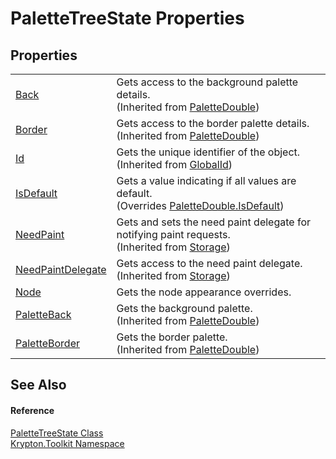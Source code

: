 # PaletteTreeState Properties




## Properties
<table>
<tr>
<td><a href="06d72b68-465f-5556-6467-b4c283a2d52e.md">Back</a></td>
<td>Gets access to the background palette details.<br />(Inherited from <a href="36787411-db48-4574-51dd-2d4d3139f187.md">PaletteDouble</a>)</td></tr>
<tr>
<td><a href="590357cc-de70-8cf1-59d8-1ea06b2cb30e.md">Border</a></td>
<td>Gets access to the border palette details.<br />(Inherited from <a href="36787411-db48-4574-51dd-2d4d3139f187.md">PaletteDouble</a>)</td></tr>
<tr>
<td><a href="71a6846f-bfb6-fb58-b361-6b43ae0583a8.md">Id</a></td>
<td>Gets the unique identifier of the object.<br />(Inherited from <a href="9ef2ca3a-e03e-8927-105a-2f9a6fbdf849.md">GlobalId</a>)</td></tr>
<tr>
<td><a href="75596ace-e983-6874-9046-ea0d7f20aa53.md">IsDefault</a></td>
<td>Gets a value indicating if all values are default.<br />(Overrides <a href="1063cdd3-9307-d921-f497-8a95d88eeed6.md">PaletteDouble.IsDefault</a>)</td></tr>
<tr>
<td><a href="097a0f47-e60c-4bf7-802c-8391c6d8feff.md">NeedPaint</a></td>
<td>Gets and sets the need paint delegate for notifying paint requests.<br />(Inherited from <a href="8406cf55-79a3-e579-4094-be084e489431.md">Storage</a>)</td></tr>
<tr>
<td><a href="879ca7f2-32c5-8581-44f2-c7aee6491db2.md">NeedPaintDelegate</a></td>
<td>Gets access to the need paint delegate.<br />(Inherited from <a href="8406cf55-79a3-e579-4094-be084e489431.md">Storage</a>)</td></tr>
<tr>
<td><a href="45abd830-fd3d-b929-e186-79557010af08.md">Node</a></td>
<td>Gets the node appearance overrides.</td></tr>
<tr>
<td><a href="4dcf0a7e-e864-972a-5e45-98bfd70e601e.md">PaletteBack</a></td>
<td>Gets the background palette.<br />(Inherited from <a href="36787411-db48-4574-51dd-2d4d3139f187.md">PaletteDouble</a>)</td></tr>
<tr>
<td><a href="b6273d29-1cda-4e45-a9bc-7fbcff4473f4.md">PaletteBorder</a></td>
<td>Gets the border palette.<br />(Inherited from <a href="36787411-db48-4574-51dd-2d4d3139f187.md">PaletteDouble</a>)</td></tr>
</table>

## See Also


#### Reference
<a href="e8fe16ed-05e1-7fe0-89da-dbd84415e6a3.md">PaletteTreeState Class</a>  
<a href="79d2eac2-21f4-54ff-7552-b20c33c30600.md">Krypton.Toolkit Namespace</a>  
